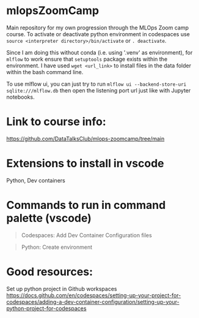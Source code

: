 # mlopsZoomCamp
Main repository for my own progression through the MLOps Zoom camp course. To activate or deactivate python environment in codespaces
use `source <interpreter directory>/bin/activate` or `. deactivate`.

Since I am doing this without conda (i.e. using '.venv' as environment), for `mlflow` to work ensure that `setuptools` package exists within the environment.
I have used `wget <url_link>` to install files in the data folder within the bash command line. 

To use mlflow ui, you can just try to run `mlflow ui --backend-store-uri sqlite:///mlflow.db` then open the listening port url just like with Jupyter notebooks.

# Link to course info:
https://github.com/DataTalksClub/mlops-zoomcamp/tree/main

# Extensions to install in vscode
Python, Dev containers

# Commands to run in command palette (vscode)
> Codespaces: Add Dev Container Configuration files

> Python: Create environment

# Good resources:

Set up python project in Github workspaces
https://docs.github.com/en/codespaces/setting-up-your-project-for-codespaces/adding-a-dev-container-configuration/setting-up-your-python-project-for-codespaces

